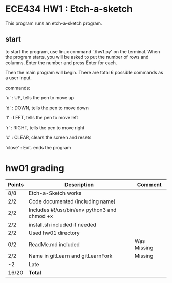 # ECE434 HW1 : Etch-a-sketch

This program runs an etch-a-sketch program.

## start
to start the program, use linux command './hw1.py' on the terminal.
When the program starts, you will be asked to put the number of rows and columns. Enter the number and press Enter for each.

Then the main program will begin. There are total 6 possible commands as a user input.

commands:

'u' : UP, tells the pen to move up

'd' : DOWN, tells the pen to move down

'l' : LEFT, tells the pen to move left

'r' : RIGHT, tells the pen to move right

'c' : CLEAR, clears the screen and resets

'close' : Exit. ends the program


# hw01 grading

| Points      | Description | Comment
| ----------- | ----------- | -------
|  8/8 | Etch-a-Sketch works | 
|  2/2 | Code documented (including name) | 
|  2/2 | Includes #!/usr/bin/env python3 and chmod +x | 
|  2/2 | install.sh included if needed |
|  2/2 | Used hw01 directory |
|  0/2 | ReadMe.md included | Was Missing
|  2/2 | Name in gitLearn and gitLearnFork | Missing
|  -2  | Late 
|16/20 | **Total**
